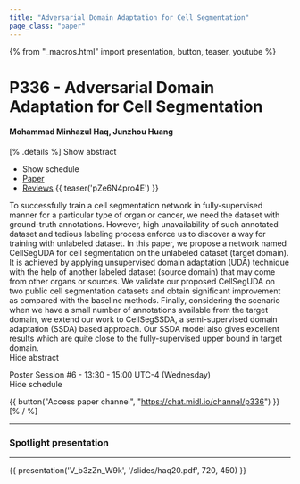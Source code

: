```yaml
---
title: "Adversarial Domain Adaptation for Cell Segmentation"
page_class: "paper"
---
```


{% from "_macros.html" import presentation, button, teaser, youtube %}

# P336 - Adversarial Domain Adaptation for Cell Segmentation

#### Mohammad Minhazul Haq, Junzhou Huang

[% .details %]
<a class="toggle_visibility" data-selector=".abstract" data-level="3">Show abstract</a>
- <a class="toggle_visibility" data-selector=".schedule" data-level="3">Show schedule</a>
- <a href="https://openreview.net/pdf?id=mgvieZlHlv">Paper</a>
- <a href="https://openreview.net/forum?id=mgvieZlHlv">Reviews</a>
{{ teaser('pZe6N4pro4E') }}

<p>
    <span class="abstract">
        To successfully train a cell segmentation network in fully-supervised manner for a particular type of organ or cancer, we need the dataset with ground-truth annotations. However, high unavailability of such annotated dataset and tedious labeling process enforce us to discover a way for training with unlabeled dataset. In this paper, we propose a network named CellSegUDA for cell segmentation on the unlabeled dataset (target domain). It is achieved by applying unsupervised domain adaptation (UDA) technique with the help of another labeled dataset (source domain) that may come from other organs or sources. We validate our proposed CellSegUDA on two public cell segmentation datasets and obtain significant improvement as compared with the baseline methods. Finally, considering the scenario when we have a small number of annotations available from the target domain, we extend our work to CellSegSSDA, a semi-supervised domain adaptation (SSDA) based approach. Our SSDA model also gives excellent results which are quite close to the fully-supervised upper bound in target domain.
        <br>
        <span class="actions"><a class="toggle_visibility" data-level="2">Hide abstract</a></span>
    </span>
</p>

<p>
    <span class="schedule">
        Poster Session #6  - 13:30 - 15:00 UTC-4 (Wednesday)
        <br>
        <span class="actions"><a class="toggle_visibility" data-level="2">Hide schedule</a></span>
    </span>
</p>

{{ button("Access paper channel", "https://chat.midl.io/channel/p336") }}
[% / %]

---


### Spotlight presentation

---

{{ presentation('V_b3zZn_W9k', '/slides/haq20.pdf', 720, 450) }}
